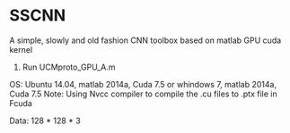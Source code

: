 # SSCNN
A simple, slowly and old fashion CNN toolbox based on matlab GPU cuda kernel

1. Run UCMproto_GPU_A.m

OS: Ubuntu 14.04, matlab 2014a, Cuda 7.5
    or whindows 7, matlab 2014a, Cuda 7.5
Note: Using Nvcc compiler to compile the .cu files to .ptx file in Fcuda

Data: 128 * 128 * 3
